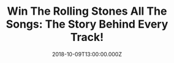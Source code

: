 ---
campaign-uuid: "c-a3167f5a-0139-44fe-bf8f-5ee2b525a552"
type: "Preview"
category: "Gifts"
date: "2018-10-09T13:00:00.000Z"
end-date: "2018-11-09T23:59:00.000Z"
disable-form: false
is_promoted: false
has_entry_page: true
title: "Win The Rolling Stones All The Songs: The Story Behind Every Track!"
competition-description: "<p>Calling all Rolling Stones fans! We have amazing news\
  \ for YOU! we are giving away a MUST HAVE book for any Rolling supporter: The Rolling\
  \ Stones All The Songs: The Story Behind Every Track!</p>\r\n<p>Want to discover\
  \ what’s behind every song? Click below for a chance to win!</p>"
hero-header: "Win The Rolling Stones All The Songs: The Story Behind Every Track!"
terms-confirmation: "N/A"
banner-img: "https://assets.expresslyapp.com/asset-ac50933e-4de7-43f3-9289-82c3b45fd3e2.jpg"
logo-left-href: "aaa.nme.com"
logo-left-image: "https://assets.expresslyapp.com/asset-30689b5d-7bce-4e4a-8f4d-4110b8530a26.jpg"
logo-left-title: "NME AAA"
bg-image-hero: "https://assets.expresslyapp.com/asset-f5eeab0f-f611-4fd9-af0e-4e5fb588b5a9.jpg"
bg-image-first: "https://assets.expresslyapp.com/asset-e381e8ca-e1f5-49f8-adb2-82de38f4cd11.jpg"
section1-content: "</p>Since 1963, The Rolling Stones have been recording and touring,\
  \ selling more than 200 million records worldwide. In The Rolling Stones All the\
  \ Songs, authors Margotin and Guesdon describe the origin of their 378 released\
  \ songs, details from the recording studio, what instruments were used, and behind-the-scenes\
  \ stories of the great artists who contributed to their tracks.</p>\r\n<p>If you\
  \ want to have this massive, 704-page hardcover book, enter the form below for a\
  \ chance to win and it could be coming home with you!</p>"
entry-title: "Win The Rolling Stones All The Songs: The Story Behind Every Track!"
entry-content: "Enter the draw to win The Rolling Stones All The Songs: The Story\
  \ Behind Every Track by completing the form below before 23:59 on 9th of November\
  \ 2018."
has-winner: false
prize-description: "The Rolling Stones All The Songs: The Story Behind Every Track."
special-conditions: "Multiple entries are allowed up to one every day.\r\nThis competition\
  \ is also available on: https://http://club.expressly.io/competitions/rolling-stones-all-the-songs-book"
---